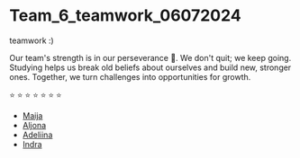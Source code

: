 # Team_6_teamwork_06072024
 teamwork :)


Our team's strength is in our perseverance 💪. We don't quit; we keep going. Studying helps us break old beliefs about ourselves and build new, stronger ones. Together, we turn challenges into opportunities for growth.

 :star: :star: :star: :star: :star: :star: :star:

- [Maija](https://github.com/maijaviska)
- [Aljona](https://github.com/AljonaS)
- [Adeliina](https://github.com/Adelllin)
- [Indra](https://github.com/IndraLV)
